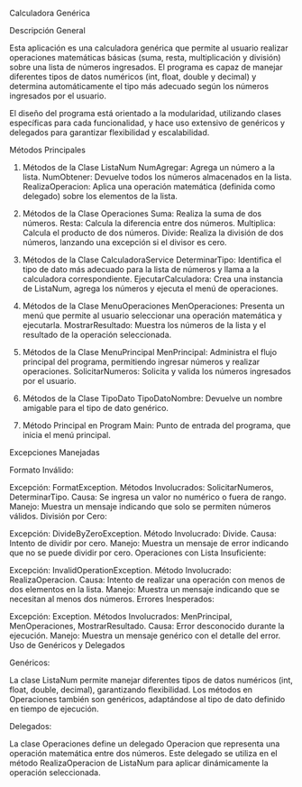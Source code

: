 Calculadora Genérica

Descripción General

Esta aplicación es una calculadora genérica que permite al usuario realizar operaciones matemáticas básicas 
(suma, resta, multiplicación y división) sobre una lista de números ingresados. El programa es capaz de manejar 
diferentes tipos de datos numéricos (int, float, double y decimal) y determina automáticamente el tipo más adecuado 
según los números ingresados por el usuario.

El diseño del programa está orientado a la modularidad, utilizando clases específicas para cada funcionalidad, y hace 
uso extensivo de genéricos y delegados para garantizar flexibilidad y escalabilidad.

Métodos Principales

1. Métodos de la Clase ListaNum​
NumAgregar: Agrega un número a la lista.
NumObtener: Devuelve todos los números almacenados en la lista.
RealizaOperacion: Aplica una operación matemática (definida como delegado) sobre los elementos de la lista.

2. Métodos de la Clase Operaciones​
Suma: Realiza la suma de dos números.
Resta: Calcula la diferencia entre dos números.
Multiplica: Calcula el producto de dos números.
Divide: Realiza la división de dos números, lanzando una excepción si el divisor es cero.

3. Métodos de la Clase CalculadoraService​
DeterminarTipo: Identifica el tipo de dato más adecuado para la lista de números y llama a la calculadora correspondiente.
EjecutarCalculadora: Crea una instancia de ListaNum, agrega los números y ejecuta el menú de operaciones.

4. Métodos de la Clase MenuOperaciones​
MenOperaciones: Presenta un menú que permite al usuario seleccionar una operación matemática y ejecutarla.
MostrarResultado: Muestra los números de la lista y el resultado de la operación seleccionada.

5. Métodos de la Clase MenuPrincipal​
MenPrincipal: Administra el flujo principal del programa, permitiendo ingresar números y realizar operaciones.
SolicitarNumeros: Solicita y valida los números ingresados por el usuario.

6. Métodos de la Clase TipoDato​
TipoDatoNombre: Devuelve un nombre amigable para el tipo de dato genérico.

7. Método Principal en Program​
Main: Punto de entrada del programa, que inicia el menú principal.

Excepciones Manejadas

Formato Inválido:

Excepción: FormatException.
Métodos Involucrados: SolicitarNumeros, DeterminarTipo.
Causa: Se ingresa un valor no numérico o fuera de rango.
Manejo: Muestra un mensaje indicando que solo se permiten números válidos.
División por Cero:

Excepción: DivideByZeroException.
Método Involucrado: Divide.
Causa: Intento de dividir por cero.
Manejo: Muestra un mensaje de error indicando que no se puede dividir por cero.
Operaciones con Lista Insuficiente:

Excepción: InvalidOperationException.
Método Involucrado: RealizaOperacion.
Causa: Intento de realizar una operación con menos de dos elementos en la lista.
Manejo: Muestra un mensaje indicando que se necesitan al menos dos números.
Errores Inesperados:

Excepción: Exception.
Métodos Involucrados: MenPrincipal, MenOperaciones, MostrarResultado.
Causa: Error desconocido durante la ejecución.
Manejo: Muestra un mensaje genérico con el detalle del error.
Uso de Genéricos y Delegados

Genéricos:

La clase ListaNum<T> permite manejar diferentes tipos de datos numéricos (int, float, double, decimal), garantizando flexibilidad.
Los métodos en Operaciones también son genéricos, adaptándose al tipo de dato definido en tiempo de ejecución.

Delegados:

La clase Operaciones define un delegado Operacion<T> que representa una operación matemática entre dos números. 
Este delegado se utiliza en el método RealizaOperacion de ListaNum para aplicar dinámicamente la operación seleccionada.
